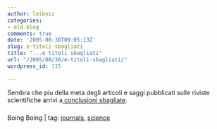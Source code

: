 ```yaml
---
author: leibniz
categories:
- old-blog
comments: true
date: '2005-08-30T09:05:13Z'
slug: e-titoli-sbagliati
title: "...e titoli sbagliati"
url: "/2005/08/30/e-titoli-sbagliati/"
wordpress_id: 115

---
```

Sembra che piu della meta degli articoli e saggi pubblicati sulle riviste scientifiche arrivi a[ conclusioni sbagliate](https://www.boingboing.net/2005/08/30/journal_article_50_o.html).  



### 
Boing Boing |  tag: [journals](https://www.technorati.com/tags/journals), [science](https://www.technorati.com/tags/science)

  
  

